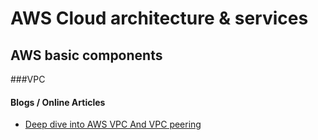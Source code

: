 # AWS Cloud architecture & services

## AWS basic components

###VPC

#### Blogs / Online Articles
* [Deep dive into AWS VPC And VPC peering](https://medium.com/faun/deep-dive-into-aws-vpc-and-vpc-peering-3ea919bd367a)